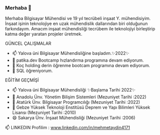 ### Merhaba 👋
Merhaba Bilgisayar Mühendisi ve 19 yıl tecrübeli inşaat Y. mühendisiyim. İnşaat işinin teknolojiye en uzak mühendislik dallarından biri olduğunun farkındayım. Amacım inşaat mühendisliği tecrübem ile teknolojiyi birleştirip katma değer yaratan projeler üretmek.

   GÜNCEL ÇALIŞMALAR
   - 📫 Yalova üni Bilgisayar Mühendisliğine başladım.✨2022✨
   - 🔭 patika.dev Bootcamp hızlandırma programına devam ediyorum.
   - 🌱 Koç holding derin öğrenme bootcam programına devam ediyorum.
   - 👯 SQL öğreniyorum.

   EĞİTİM GEÇMİŞİ
   - 📫 Yalova üni Bilgisayar Mühendisliği ✨Başlama Tarihi 2022✨
   - 🔭 Anadolu Ünv. Yönetim Bilişim Sistemleri (Mezuniyet Tarihi :2022)
   - 🌱 Atatürk Ünv. Bilgisayar Programcılığı  (Mezuniyet Tarihi :2022)
   - 👯 Gebze Yüksek Teknoloji Enstitüsü Deprem ve Yapı Bilimleri Yüksek Lisansı (Mezuniyet Tarihi :2010)
   - 😄 Sakarya Ünv. İnşaat Mühendisliği  (Mezuniyet Tarihi :2006)


   📫 LINKEDIN Profilim :  www.linkedin.com/in/mehmetaydin4171





<!--
**kocaeliproje/kocaeliproje** is a ✨ _special_ ✨ repository because its `README.md` (this file) appears on your GitHub profile.

Here are some ideas to get you started:

- 🔭 I’m currently working on ...
- 🌱 I’m currently learning ...
- 👯 I’m looking to collaborate on ...
- 🤔 I’m looking for help with ...
- 💬 Ask me about ...
- 📫 How to reach me: ...
- 😄 Pronouns: ...
- ⚡ Fun fact: ...
![Anurag's GitHub stats](https://github-readme-stats.vercel.app/api?username=kocaeliproje&show_icons=true)            [![Top Langs](https://github-readme-stats.vercel.app/api/top-langs/?username=kocaeliproje&layout=compact)](https://github.com/kocaeliproje/github-readme-stats)
-->
